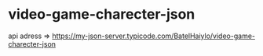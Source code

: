 # video-game-charecter-json

api adress => https://my-json-server.typicode.com/BatelHaiylo/video-game-charecter-json

